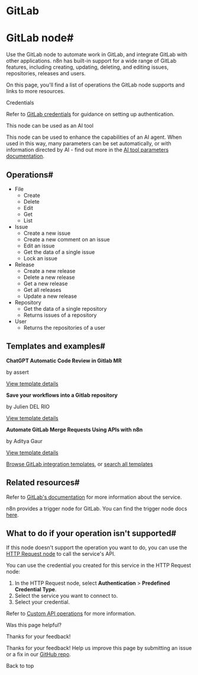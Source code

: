 # GitLab

[ ](https://github.com/n8n-io/n8n-docs/edit/main/docs/integrations/builtin/app-nodes/n8n-nodes-base.gitlab.md "Edit this page")

# GitLab node#

Use the GitLab node to automate work in GitLab, and integrate GitLab with other applications. n8n has built-in support for a wide range of GitLab features, including creating, updating, deleting, and editing issues, repositories, releases and users. 

On this page, you'll find a list of operations the GitLab node supports and links to more resources.

Credentials

Refer to [GitLab credentials](../../credentials/gitlab/) for guidance on setting up authentication. 

This node can be used as an AI tool

This node can be used to enhance the capabilities of an AI agent. When used in this way, many parameters can be set automatically, or with information directed by AI - find out more in the [AI tool parameters documentation](../../../../advanced-ai/examples/using-the-fromai-function/).

## Operations#

  * File
    * Create
    * Delete
    * Edit
    * Get
    * List
  * Issue
    * Create a new issue
    * Create a new comment on an issue
    * Edit an issue
    * Get the data of a single issue
    * Lock an issue
  * Release
    * Create a new release
    * Delete a new release
    * Get a new release
    * Get all releases
    * Update a new release
  * Repository
    * Get the data of a single repository
    * Returns issues of a repository
  * User
    * Returns the repositories of a user



## Templates and examples#

**ChatGPT Automatic Code Review in Gitlab MR**

by assert

[View template details](https://n8n.io/workflows/2167-chatgpt-automatic-code-review-in-gitlab-mr/)

**Save your workflows into a Gitlab repository**

by Julien DEL RIO

[View template details](https://n8n.io/workflows/2385-save-your-workflows-into-a-gitlab-repository/)

**Automate GitLab Merge Requests Using APIs with n8n**

by Aditya Gaur

[View template details](https://n8n.io/workflows/2858-automate-gitlab-merge-requests-using-apis-with-n8n/)

[Browse GitLab integration templates](https://n8n.io/integrations/gitlab/), or [search all templates](https://n8n.io/workflows/)

## Related resources#

Refer to [GitLab's documentation](https://docs.gitlab.com/ee/api/rest/) for more information about the service.

n8n provides a trigger node for GitLab. You can find the trigger node docs [here](../../trigger-nodes/n8n-nodes-base.gitlabtrigger/).

## What to do if your operation isn't supported#

If this node doesn't support the operation you want to do, you can use the [HTTP Request node](../../core-nodes/n8n-nodes-base.httprequest/) to call the service's API.

You can use the credential you created for this service in the HTTP Request node: 

  1. In the HTTP Request node, select **Authentication** > **Predefined Credential Type**.
  2. Select the service you want to connect to.
  3. Select your credential.



Refer to [Custom API operations](../../../custom-operations/) for more information.

Was this page helpful? 

Thanks for your feedback! 

Thanks for your feedback! Help us improve this page by submitting an issue or a fix in our [GitHub repo](https://github.com/n8n-io/n8n-docs). 

Back to top 
